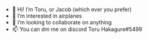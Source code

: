 - 👋 Hi! I’m Toru, or Jacob (which ever you prefer)
- 👀 I’m interested in airplanes
- 💞️ I’m looking to collaborate on anything
- 📫 You can dm me on discord Toru Hakagure#5499

<!---
jacobhuber0707/jacobhuber0707 is a ✨ special ✨ repository because her `README.md` (this file) appears on her GitHub profile.
You can click the Preview link to take a look at it
--->
